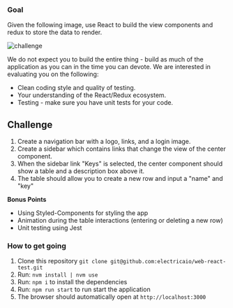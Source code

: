 ### Goal

Given the following image, use React to build the view components and redux to store the data to render. 

![challenge](https://user-images.githubusercontent.com/1656770/46516865-f6355880-c820-11e8-83fd-0b562c6f0515.png)

We do not expect you to build the entire thing - build as much of the application as you can in the time you can devote. We are interested in evaluating you on the following:

- Clean coding style and quality of testing.
- Your understanding of the React/Redux ecosystem.
- Testing - make sure you have unit tests for your code.

## Challenge

1. Create a navigation bar with a logo, links, and a login image.
1. Create a sidebar which contains links that change the view of the center component.
1. When the sidebar link "Keys" is selected, the center component should show a table and a description box above it.
1. The table should allow you to create a new row and input a "name" and "key"

**Bonus Points**
- Using Styled-Components for styling the app
- Animation during the table interactions (entering or deleting a new row)
- Unit testing using Jest

### How to get going

1.  Clone this repository `git clone git@github.com:electricaio/web-react-test.git`
1.  Run: `nvm install | nvm use`
1.  Run: `npm i` to install the dependencies
1.  Run: `npm run start` to run start the application
1.  The browser should automatically open at `http://localhost:3000`
